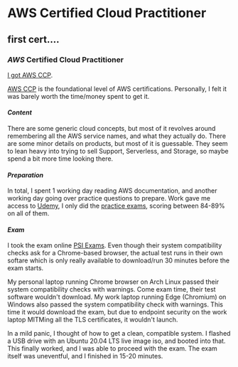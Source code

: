 # AWS Certified Cloud Practitioner

## first cert....

### _AWS_ Certified Cloud Practitioner

[I got AWS CCP](https://www.credly.com/badges/215adb61-4874-40a5-b105-846a19cf1f1f/public_url).

[AWS CCP](https://aws.amazon.com/certification/certified-cloud-practitioner/)
is the foundational level of AWS certifications.
Personally, I felt it was barely worth the time/money spent to get it.

#### _Content_

There are some generic cloud concepts,
but most of it revolves around remembering all the AWS service names,
and what they actually do.
There are some minor details on products, but most of it is guessable.
They seem to lean heavy into trying to sell Support, Serverless, and Storage,
so maybe spend a bit more time looking there.

#### _Preparation_

In total, I spent 1 working day reading AWS documentation,
and another working day going over practice questions to prepare.
Work gave me access to
[Udemy](https://www.udemy.com/),
I only did the
[practice exams](https://www.udemy.com/course/aws-certified-cloud-practitioner-practice-test/),
scoring between 84-89% on all of them.

#### _Exam_

I took the exam online [PSI Exams](https://home.psiexams.com/#/home).
Even though their system compatibility checks ask for a Chrome-based browser,
the actual test runs in their own softare
which is only really available to download/run 30 minutes before the exam starts.

My personal laptop running Chrome browser on Arch Linux passed their system compatibility checks with warnings.
Come exam time, their test software wouldn't download.
My work laptop running Edge (Chromium) on Windows also passed the system compatibility check with warnings.
This time it would download the exam,
but due to endpoint security on the work laptop MITMing all the TLS certificates,
it wouldn't launch.

In a mild panic, I thought of how to get a clean, compatible system.
I flashed a USB drive with an Ubuntu 20.04 LTS live image iso, and booted into that.
This finally worked, and I was able to proceed with the exam.
The exam itself was uneventful, and I finished in 15-20 minutes.

